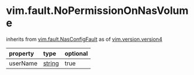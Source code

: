 vim.fault.NoPermissionOnNasVolume
=================================
inherits from [vim.fault.NasConfigFault](docs/vim.fault.NasConfigFault.md)
as of [vim.version.version4](docs/vim.version.md)

| property | type | optional |
|:---------|:-----|:---------|
| userName | [string](string.md "string") | true |
